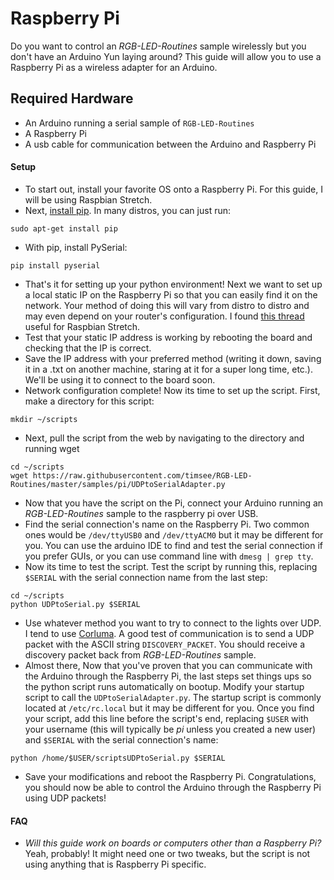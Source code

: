 # Raspberry Pi

Do you want to control an _RGB-LED-Routines_ sample wirelessly but you don't have an Arduino Yun laying around? This guide will allow you to use a Raspberry Pi as a wireless adapter for an Arduino.

## <a name="hardware"></a>Required Hardware

* An Arduino running a serial sample of `RGB-LED-Routines`
* A Raspberry Pi
* A usb cable for communication between the Arduino and Raspberry Pi

#### <a name="setup"></a>Setup

* To start out, install your favorite OS onto a Raspberry Pi. For this guide, I will be using Raspbian Stretch.
* Next, [install pip](https://pip.pypa.io/en/stable/installing/). In many distros, you can just run:
```
sudo apt-get install pip
```
* With pip, install PySerial:
```
pip install pyserial
```
* That's it for setting up your python environment! Next we want to set up a local static IP on the Raspberry Pi so that you can easily find it on the network. Your method of doing this will vary from distro to distro and may even depend on your router's configuration. I found [this thread](https://www.raspberrypi.org/forums/viewtopic.php?t=191140) useful for Raspbian Stretch.
* Test that your static IP address is working by rebooting the board and checking that the IP is correct.
* Save the IP address with your preferred method (writing it down, saving it in a .txt on another machine, staring at it for a super long time, etc.). We'll be using it to connect to the board soon.
* Network configuration complete! Now its time to set up the script. First, make a directory for this script:
```
mkdir ~/scripts
```
* Next, pull the script from the web by navigating to the directory and running wget
```
cd ~/scripts
wget https://raw.githubusercontent.com/timsee/RGB-LED-Routines/master/samples/pi/UDPtoSerialAdapter.py
```
* Now that you have the script on the Pi, connect your Arduino running an _RGB-LED-Routines_ sample to the raspberry pi over USB.
* Find the serial connection's name on the Raspberry Pi. Two common ones would be `/dev/ttyUSB0` and `/dev/ttyACM0` but it may be different for you. You can use the arduino IDE to find and test the serial connection if you prefer GUIs, or you can use command line with  `dmesg | grep tty`.
* Now its time to test the script. Test the script by running this, replacing `$SERIAL` with the serial connection name from the last step:
```
cd ~/scripts
python UDPtoSerial.py $SERIAL
```
* Use whatever method you want to try to connect to the lights over UDP. I tend to use [Corluma](https://github.com/timsee/Corluma).  A good test of communication is to send a UDP packet with the ASCII string `DISCOVERY_PACKET`. You should receive a discovery packet back from _RGB-LED-Routines_ sample.
* Almost there, Now that you've proven that you can communicate with the Arduino through the Raspberry Pi, the last steps set things ups so the python script runs automatically on bootup. Modify your startup script to call the `UDPtoSerialAdapter.py`. The startup script is commonly located at `/etc/rc.local` but it may be different for you. Once you find your script, add this line before the script's end, replacing `$USER` with your username (this will typically be _pi_ unless you created a new user) and `$SERIAL` with the serial connection's name:
```
python /home/$USER/scriptsUDPtoSerial.py $SERIAL
```
* Save your modifications and reboot the Raspberry Pi. Congratulations, you should now be able to control the Arduino through the Raspberry Pi using UDP packets!


#### <a name="FAQ"></a>FAQ

* *Will this guide work on boards or computers other than a Raspberry Pi?* Yeah, probably! It might need one or two tweaks, but the script is not using anything that is Raspberry Pi specific.

